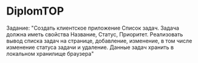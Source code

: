# DiplomTOP
Задание: "Создать клиентское приложение Список задач. Задача должна иметь свойства Название, Статус, Приоритет.
Реализовать вывод списка задач на странице, добавление, изменение, в том числе изменение статуса задачи и удаление.  Данные задач хранить в локальном хранилище браузера"
